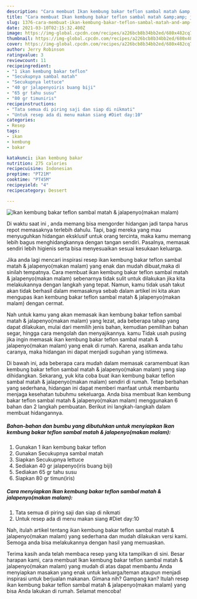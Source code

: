 ```yaml
---
description: "Cara membuat Ikan kembung bakar teflon sambal matah &amp;amp; jalapenyo(makan malam) yang enak dan Mudah Dibuat"
title: "Cara membuat Ikan kembung bakar teflon sambal matah &amp;amp; jalapenyo(makan malam) yang enak dan Mudah Dibuat"
slug: 1376-cara-membuat-ikan-kembung-bakar-teflon-sambal-matah-and-amp-jalapenyomakan-malam-yang-enak-dan-mudah-dibuat
date: 2021-03-10T02:15:32.400Z
image: https://img-global.cpcdn.com/recipes/a226bcb8b34bb2ed/680x482cq70/ikan-kembung-bakar-teflon-sambal-matah-jalapenyomakan-malam-foto-resep-utama.jpg
thumbnail: https://img-global.cpcdn.com/recipes/a226bcb8b34bb2ed/680x482cq70/ikan-kembung-bakar-teflon-sambal-matah-jalapenyomakan-malam-foto-resep-utama.jpg
cover: https://img-global.cpcdn.com/recipes/a226bcb8b34bb2ed/680x482cq70/ikan-kembung-bakar-teflon-sambal-matah-jalapenyomakan-malam-foto-resep-utama.jpg
author: Jerry Robinson
ratingvalue: 3
reviewcount: 11
recipeingredient:
- "1 ikan kembung bakar teflon"
- "Secukupnya sambal matah"
- "Secukupnya lettuce"
- "40 gr jalapenyoiris buang biji"
- "65 gr tahu susu"
- "80 gr timuniris"
recipeinstructions:
- "Tata semua di piring saji dan siap di nikmati"
- "Untuk resep ada di menu makan siang #Diet day:10"
categories:
- Resep
tags:
- ikan
- kembung
- bakar

katakunci: ikan kembung bakar 
nutrition: 275 calories
recipecuisine: Indonesian
preptime: "PT21M"
cooktime: "PT45M"
recipeyield: "4"
recipecategory: Dessert

---
```



![Ikan kembung bakar teflon sambal matah &amp; jalapenyo(makan malam)](https://img-global.cpcdn.com/recipes/a226bcb8b34bb2ed/680x482cq70/ikan-kembung-bakar-teflon-sambal-matah-jalapenyomakan-malam-foto-resep-utama.jpg)

Di waktu  saat ini , anda memang bisa mengorder hidangan jadi tanpa harus repot memasaknya terlebih dahulu. Tapi, bagi mereka yang mau menyuguhkan hidangan eksklusif untuk orang tercinta, maka kamu memang lebih bagus menghidangkannya dengan tangan sendiri. Pasalnya, memasak sendiri lebih higienis serta bisa menyesuaikan sesuai kesukaan keluarga.

Jika anda lagi mencari inspirasi resep ikan kembung bakar teflon sambal matah &amp; jalapenyo(makan malam) yang enak dan mudah dibuat,maka di sinilah tempatnya. Cara membuat ikan kembung bakar teflon sambal matah &amp; jalapenyo(makan malam)  sebenarnya tidak sulit untuk dilakukan jika kita melakukannya dengan langkah yang tepat. Namun, kamu tidak usah takut akan tidak berhasil dalam memasaknya 
sebab dalam artikel ini kita akan mengupas ikan kembung bakar teflon sambal matah &amp; jalapenyo(makan malam) dengan cermat.  



Nah untuk kamu yang akan memasak ikan kembung bakar teflon sambal matah &amp; jalapenyo(makan malam) yang lezat, ada beberapa tahap yang dapat dilakukan, mulai dari memilih jenis bahan, kemudian pemilihan bahan segar, hingga cara mengolah dan menyajikannya. kamu Tidak usah pusing jika ingin memasak ikan kembung bakar teflon sambal matah &amp; jalapenyo(makan malam) yang enak di rumah. Karena, asalkan anda  tahu caranya, maka hidangan ini dapat menjadi suguhan yang istimewa.

Di bawah ini, ada beberapa cara mudah dalam memasak caramembuat ikan kembung bakar teflon sambal matah &amp; jalapenyo(makan malam) yang siap dihidangkan. Sekarang, yuk kita coba buat ikan kembung bakar teflon sambal matah &amp; jalapenyo(makan malam) sendiri di rumah. Tetap berbahan yang sederhana, hidangan ini dapat memberi manfaat untuk membantu menjaga kesehatan tubuhmu sekeluarga. Anda bisa membuat Ikan kembung bakar teflon sambal matah &amp; jalapenyo(makan malam) menggunakan 6 bahan dan 2 langkah pembuatan. Berikut ini langkah-langkah dalam membuat hidangannya.

<!--inarticleads1-->

##### Bahan-bahan dan bumbu yang dibutuhkan untuk menyiapkan Ikan kembung bakar teflon sambal matah &amp; jalapenyo(makan malam):

1. Gunakan 1 ikan kembung bakar teflon
1. Gunakan Secukupnya sambal matah
1. Siapkan Secukupnya lettuce
1. Sediakan 40 gr jalapenyo(iris buang biji)
1. Sediakan 65 gr tahu susu
1. Siapkan 80 gr timun(iris)




<!--inarticleads2-->

##### Cara menyiapkan Ikan kembung bakar teflon sambal matah &amp; jalapenyo(makan malam):

1. Tata semua di piring saji dan siap di nikmati
1. Untuk resep ada di menu makan siang #Diet day:10




Nah, itulah artikel tentang  ikan kembung bakar teflon sambal matah &amp; jalapenyo(makan malam)  yang sederhana dan mudah dilakukan versi kami. Semoga anda bisa melakukannya dengan hasil yang memuaskan. 

Terima kasih anda telah membaca resep yang kita tampilkan di sini. Besar harapan kami, cara membuat  Ikan kembung bakar teflon sambal matah &amp; jalapenyo(makan malam) yang mudah di atas dapat membantu Anda menyiapkan masakan yang enak untuk keluarga/teman ataupun menjadi inspirasi untuk berjualan makanan. Gimana nih? Gampang kan? Itulah resep ikan kembung bakar teflon sambal matah &amp; jalapenyo(makan malam) yang bisa Anda lakukan di rumah. Selamat mencoba!

